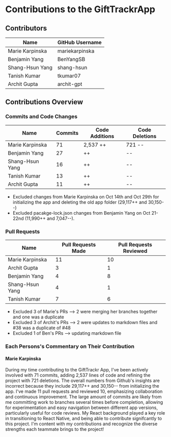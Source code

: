 # Contributions to the GiftTrackrApp

## Contributors

| Name             | GitHub Username |
|------------------|-----------------|
| Marie Karpinska  | mariekarpinska  |
| Benjamin Yang    | BenYangSB       |
| Shang-Hsun Yang  | shang-hsun      |
| Tanish Kumar     | tkumar07        |
| Archit Gupta     | archit-gpt      |

## Contributions Overview

### Commits and Code Changes

| Name            | Commits | Code Additions | Code Deletions   |
|-----------------|---------|-----------------|---------------- |
| Marie Karpinska | 71      | 2,537 ++        | 721 --          |
| Benjamin Yang   | 27      |     ++          |     --          |
| Shang-Hsun Yang | 16      |     ++          |     --          |
| Tanish Kumar    | 13      |     ++          |     --          |
| Archit Gupta    | 11      |     ++          |     --          |

* Excluded changes from Marie Karpinska on Oct 14th and Oct 29th for initializing the app and deleting the old app folder (29,117++ and 30,150--)
* Excluded pacakge-lock.json changes from Benjamin Yang on Oct 21-22nd (11,990++ and 7,047--).


### Pull Requests

| Name            | Pull Requests Made | Pull Requests Reviewed |
|-----------------|--------------------|-------------------------|
| Marie Karpinska | 11                 | 10                      |
| Archit Gupta    | 3                  | 1                       |
| Benjamin Yang   | 4                  | 8                       |
| Shang-Hsun Yang | 4                  | 1                       |
| Tanish Kumar    | 7                  | 6                       |

* Excluded 3 of Marie's PRs --> 2 were merging her branches together and one was a duplicate
* Excluded 3 of Archit's PRs --> 2 were updates to markdown files and #38 was a duplicate of #48
* Excluded 1 of Ben's PRs --> updating markdown file

### Each Persons's Commentary on Their Contribution

#### Marie Karpinska

During my time contributing to the GiftTrackr App, I've been actively involved with 71 commits, adding 2,537 lines of code and refining the project with 721 deletions. The overall numbers from Github's insights are incorrect because they include 29,117++ and 30,150-- from initializing the app. I've made 11 pull requests and reviewed 10, emphasizing collaboration and continuous improvement. The large amount of commits are likely from me committing work to branches several times before completion, allowing for experimentation and easy navigation between different app versions, particularly useful for code reviews. My React background played a key role in transitioning to React Native, and being able to contribute signifcantly to this project. I'm content with my contributions and recognize the diverse strengths each teammate brings to the project!
